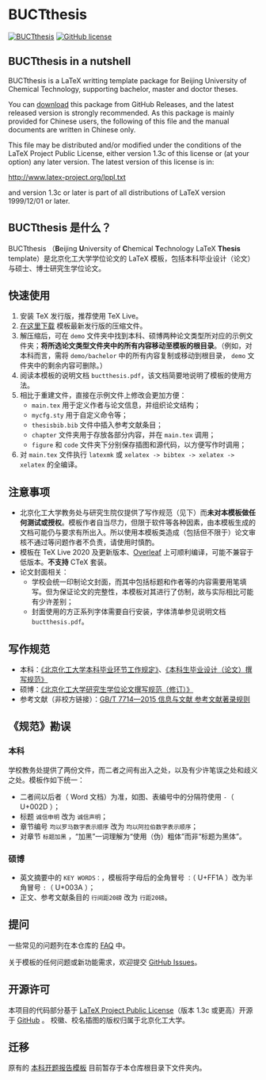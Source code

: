 # BUCTthesis

[![BUCTthesis](https://img.shields.io/badge/BUCTthesis-LaTeX-blue)](https://github.com/the-ccsn/BUCTthesis)
[![GitHub license](https://img.shields.io/github/license/the-ccsn/BUCTthesis)](https://github.com/the-ccsn/BUCTthesis/blob/master/LICENSE)

## BUCTthesis in a nutshell
BUCTthesis is a LaTeX writting template package for Beijing University of Chemical Technology,
supporting bachelor, master and doctor theses.

You can [download](https://github.com/the-ccsn/BUCTthesis/releases) this package from GitHub Releases,
and the latest released version is strongly recommended. As this package is mainly provided for
Chinese users, the following of this file and the manual documents are written in Chinese only.

This file may be distributed and/or modified under
the conditions of the LaTeX Project Public License,
either version 1.3c of this license or (at your option)
any later version. The latest version of this license
is in:

http://www.latex-project.org/lppl.txt

and version 1.3c or later is part of all distributions
of LaTeX version 1999/12/01 or later.


## BUCTthesis 是什么？

BUCTthesis （**B**eijing **U**niversity of **C**hemical **T**echnology LaTeX **Thesis** template）是北京化工大学学位论文的 LaTeX 模板，包括本科毕业设计（论文）与硕士、博士研究生学位论文。

## 快速使用

1. 安装 TeX 发行版，推荐使用 TeX Live。
2. [在这里下载](https://github.com/the-ccsn/BUCTthesis/releases) 模板最新发行版的压缩文件。
3. 解压缩后，可在 `demo` 文件夹中找到本科、硕博两种论文类型所对应的示例文件夹；**将所选论文类型文件夹中的所有内容移动至模板的根目录**。（例如，对本科而言，需将 `demo/bachelor` 中的所有内容复制或移动到根目录， `demo` 文件夹中的剩余内容可删除。）
4. 阅读本模板的说明文档 `buctthesis.pdf`，该文档简要地说明了模板的使用方法。
5. 相比于重建文件，直接在示例文件上修改会更加方便：
   - `main.tex` 用于定义作者与论文信息，并组织论文结构；
   - `mycfg.sty` 用于自定义命令等；
   - `thesisbib.bib` 文件中插入参考文献条目；
   - `chapter` 文件夹用于存放各部分内容，并在 `main.tex` 调用；
   - `figure` 和 `code` 文件夹下分别保存插图和源代码，以方便写作时调用；
6. 对 `main.tex` 文件执行 `latexmk` 或 `xelatex -> bibtex -> xelatex -> xelatex` 的全编译。

## 注意事项

- 北京化工大学教务处与研究生院仅提供了写作规范（见下）而**未对本模板做任何测试或授权**。模板作者自当尽力，但限于软件等各种因素，由本模板生成的文档可能仍与要求有所出入。所以使用本模板类造成（包括但不限于）论文审核不通过等问题作者不负责，请使用时慎酌。
- 模板在 TeX Live 2020 及更新版本、[Overleaf](https://www.overleaf.com/) 上可顺利编译，可能不兼容于低版本。**不支持** CTeX 套装。
- 论文封面相关：
   - 学校会统一印制论文封面，而其中包括标题和作者等的内容需要用笔填写。但为保证论文的完整性，本模板对其进行了仿制，故与实际相比可能有少许差别；
   - 封面使用的方正系列字体需要自行安装，字体清单参见说明文档 `buctthesis.pdf`。

## 写作规范

- 本科：[《北京化工大学本科毕业环节工作规定》](https://jiaowuchu.buct.edu.cn/2019/0222/c515a22047/page.htm)、[《本科生毕业设计（论文）撰写规范》](https://jiaowuchu.buct.edu.cn/2018/1009/c515a22046/page.htm)
- 硕博：[《北京化工大学研究生学位论文撰写规范（修订）》](https://xxgk.buct.edu.cn/2017/1107/c2835a39437/page.htm)
- 参考文献（非校方链接）：[GB/T 7714—2015 信息与文献 参考文献著录规则](http://www.cessp.org.cn/uploads/1/file/public/201607/20160708142456_8mqgu0dpgk.pdf)

## 《规范》勘误

### 本科

学校教务处提供了两份文件，而二者之间有出入之处，以及有少许笔误之处和歧义之处。模板作如下统一：

- 二者间以后者（ Word 文档）为准，如图、表编号中的分隔符使用 `-`（ U+002D ）；
- 标题 `诚信申明` 改为 `诚信声明`；
- 章节编号 `均以罗马数字表示顺序` 改为 `均以阿拉伯数字表示顺序`；
- 对章节 `标题加黑` ，“加黑”一词理解为“使用（伪）粗体”而非“标题为黑体”。

### 硕博

- 英文摘要中的 `KEY WORDS：`，模板将字母后的全角冒号 `：`（ U+FF1A ）改为半角冒号 `:`（ U+003A ）；
- 正文、参考文献条目的 `行间距20磅` 改为 `行距20磅`。

## 提问
一些常见的问题列在本仓库的 [FAQ](https://github.com/the-ccsn/BUCTthesis/blob/master/FAQ.md) 中。

关于模板的任何问题或新功能需求，欢迎提交 [GitHub Issues](https://github.com/the-ccsn/BUCTthesis/issues)。

## 开源许可

本项目的代码部分基于  [LaTeX Project Public License](http://www.latex-project.org/lppl.txt)（版本 1.3c 或更高）开源于 [GitHub](https://github.com/the-ccsn/BUCTthesis) 。
校徽、校名插图的版权归属于北京化工大学。

## 迁移

原有的 [本科开题报告模板](https://github.com/the-ccsn/buct-proposal) 目前暂存于本仓库根目录下文件夹内。
